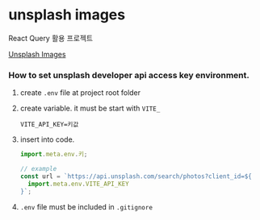 # unsplash images

React Query 활용 프로젝트

[Unsplash Images](https://www.figma.com/file/O2MaAAlr4nznh7m53azatL/Unsplash-images?node-id=0%3A1&t=cYDOCgqOs9IX2If0-1)

### How to set unsplash developer api access key environment.

1. create `.env` file at project root folder
2. create variable.
   it must be start with `VITE_`
   ```env
   VITE_API_KEY=키값
   ```
3. insert into code.

   ```javascript
   import.meta.env.키;

   // example
   const url = `https://api.unsplash.com/search/photos?client_id=${
     import.meta.env.VITE_API_KEY
   }`;
   ```

4. `.env` file must be included in `.gitignore`
